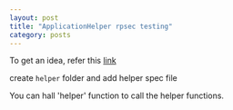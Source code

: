 ```yaml
---
layout: post
title: "ApplicationHelper rpsec testing"
category: posts
---
```


To get an idea, refer this [link](https://www.relishapp.com/rspec/rspec-rails/v/2-4/docs/helper-specs/helper-spec#helper-method-that-returns-true)

create `helper` folder and add helper spec file

You can hall 'helper' function to call the helper functions.
